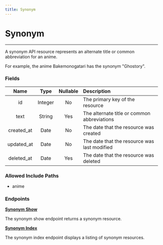 ```yaml
---
title: Synonym
---
```


# Synonym

---

A synonym API resource represents an alternate title or common abbreviation for an anime.

For example, the anime Bakemonogatari has the synonym "Ghostory".

### Fields

|    Name    |  Type   | Nullable | Description                                  |
| :--------: | :-----: | :------: | :------------------------------------------- |
| id         | Integer | No       | The primary key of the resource              |
| text       | String  | Yes      | The alternate title or common abbreviations  |
| created_at | Date    | No       | The date that the resource was created       |
| updated_at | Date    | No       | The date that the resource was last modified |
| deleted_at | Date    | Yes      | The date that the resource was deleted       |

### Allowed Include Paths

* anime

### Endpoints

**[Synonym Show](/synonym/show/)**

The synonym show endpoint returns a synonym resource.

**[Synonym Index](/synonym/index/)**

The synonym index endpoint displays a listing of synonym resources.